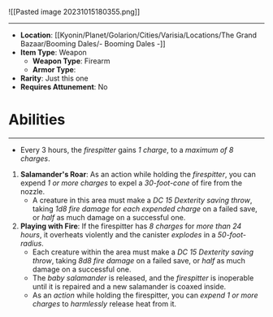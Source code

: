 ![[Pasted image 20231015180355.png]]
 
---
- **Location**: [[Kyonin/Planet/Golarion/Cities/Varisia/Locations/The Grand Bazaar/Booming Dales/- Booming Dales -]]
- **Item Type**: Weapon 
	- **Weapon Type**: Firearm
	- **Armor Type**: 
- **Rarity**: Just this one
- **Requires Attunement**: No

# Abilities
---
- Every 3 hours, the *firespitter* gains *1 charge*, to a *maximum of 8 charges*.
1. **Salamander's Roar**: As an action while holding the *firespitter*, you can expend *1 or more charges* to expel a *30-foot-cone* of fire from the nozzle. 
	- A creature in this area must make a *DC 15 Dexterity saving throw*, taking *1d8 fire damage* for *each expended charge* on a failed save, or *half* as much damage on a successful one.
2. **Playing with Fire**: If the firespitter has *8 charges* for *more than 24 hours*, it overheats violently and the canister *explodes* in a *50-foot-radius*. 
	- Each creature within the area must make a *DC 15 Dexterity saving throw*, taking *8d8 fire damage* on a failed save, or *half* as much damage on a successful one. 
	- The *baby salamander* is released, and the *firespitter* is inoperable until it is repaired and a new salamander is coaxed inside. 
	- As an *action* while holding the firespitter, you can *expend 1 or more charges* to *harmlessly* release heat from it.